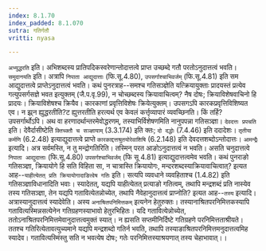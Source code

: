 ```yaml
---
index: 8.1.70
index_padded: 8.1.070
sutra: गतिर्गतौ
vritti: nyasa

---
```

`अभ्युद्धरति` इति। अभिशब्दस्य प्रातिपदिकस्वरेणान्तोदात्तत्वे प्राप्त उच्छब्दे गतौ परतोऽनुदात्तत्वं भवति। `समुदानयति` इति। अत्रापि `निपाता आद्युदात्ताः` (फि.सू.4.80), `उपसर्गाश्चाभिवर्जम्` (फि.सू.4.81) इति सम आद्युदात्तत्वे प्राप्तेऽनुदात्तत्वं भवति। कथं पुनरत्राह--समश्च गतिसञ्ज्ञेति यत्क्रियायुक्ताः प्रादयस्तं प्रत्येव गत्युपसर्गसज्ञे भवत इत्युक्तम् (जै.प.वृ.99), न चोच्छब्दस्य क्रियावाचित्वम्? नैष दोषः; क्रियाविशेषवाचिनो हि प्रादयः। क्रियाविशेषश्च क्रियैव। कारकाणां प्रवृत्तिविशेषः क्रियेत्युक्तम्। उपसगऽपि कारकप्रवृत्तिविशिष्यत एव। न झ्र्न ह्युद्धरतीति?ट ह्युत्तरतीति हरत्यर्थ एव केवलं कर्त्तृव्यापारं व्यवच्छिनति। किं तर्हि? उपसर्गार्थोऽपि। अथ वा हरणादर्थान्तरमेवोद्धरणम्, तस्याभिर्विशेषणमिति नानुपपन्ना गतिसञ्ज्ञा।
`देवदत्तः प्रपचति` इति। देवैर्दासीष्टेति `क्तिच्क्तौ च सञ्ज्ञायाम्` (3.3.174) इति क्तः; `दो दद्धोः` (7.4.46) इति ददादेशः। `तृतीया कर्मणि` (6.2.48) इत्याद्युदात्तत्वे प्राप्ते `कारकाद्दत्तश्रुतयोरेवाशिषि` (6.2.148) इति देवदत्तशब्दोऽन्तोदात्तः। `आमन्द्रैः` इत्यादि। अत्र सर्वमस्ति, न तु मन्द्रोगतिरिति। तस्मिन् परत आङोऽनुदात्तत्वं न भवति। असति चनुदात्तत्वे `निपाता आद्युदात्ताः` (फि.सू.4.80) `उपसर्गश्चाभिवर्जम्` (फि सू 4.81) इत्याद्युदात्तत्वमेव भवति।
कथं पुनराङो गतिसञ्ज्ञा, क्रियायोगे हि सति विहिता सा, न चात्रास्ति क्रियायोगः, मन्दरशब्दस्याक्रियावाचित्वात्? इत्यत आह--`याहीत्येतत् प्रति क्रियायोगादाङित्वेष गतिः` इति। सत्यपि व्यवधाने व्यवहिताश्च (1.4.82) इति गतिसञ्ज्ञाविधानादिति भवाः। स्यादेतत्, यद्यपि याहीत्येतत् प्रत्याङो गतित्वम्, तथापि मन्द्रशब्दं प्रति नास्येव तस्य गतिसञ्ज्ञा, तेन यद्यपि गतावित्येतन्नोच्येत, तथापि नैवेहानुदात्तत्वं प्राप्नोति? इत्यत आह--`तस्य` इत्यादि। अत्रास्यानुदात्तत्वं स्यादेवेति। अस्य `अनाश्रितपनिमित्तकम्` इत्यनेन हेतुरुक्तः। तस्यानाश्रितपरनिमित्तकस्यापि गतावित्यस्मिन्नसत्येनेन गतिग्रहणस्याभावो हेतुरभिहितः। यदि गतावित्येन्नोच्येत, ततोऽनाश्रितपरनिमित्तमेवानुदात्तत्वमुक्तं स्यात्। न ह्यसति सप्तमीनिर्दिष्टे गतिग्रहणे परनिमित्तताश्रीयते। ततश्च गतिरित्येतावत्युच्यमाने यद्यपि मन्द्रशब्दो गतिर्न भवति, तथापि तस्याङाश्रितपरनिमित्तमनुदात्तत्वमिह स्यादेव। गतावित्यस्मिंस्तु सति न भवत्येष दोषः; गतेः परनिमित्तस्याश्रयणात् तस्य चेहाभावात्।।